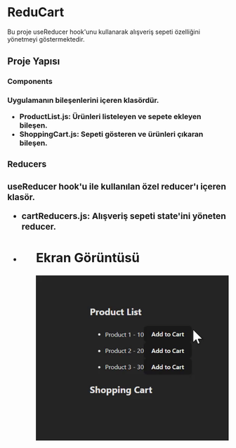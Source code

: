 <h1> ReduCart</h1>

Bu proje useReducer hook'unu kullanarak alışveriş sepeti özelliğini yönetmeyi göstermektedir.

<h2> Proje Yapısı </h2>
<h3>Components<h3>
Uygulamanın bileşenlerini içeren klasördür.

<ul>
<li>
<b>ProductList.js: <b> Ürünleri listeleyen ve sepete ekleyen bileşen.
</li>
<li><b>ShoppingCart.js: <b>Sepeti gösteren ve ürünleri çıkaran bileşen.</li>

</ul>

<h3>Reducers<h3> 
useReducer hook'u ile kullanılan özel reducer'ı içeren klasör.
<ul>
<li><b>cartReducers.js:<b> Alışveriş sepeti state'ini yöneten reducer.<li>
<ul>


<h2>Ekran Görüntüsü</h2>

![](./src/reducart.gif)
